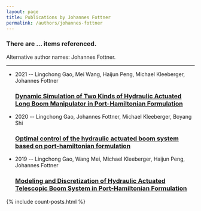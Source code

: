 ```yaml
---
layout: page
title: Publications by Johannes Fottner
permalink: /authors/johannes-fottner
---
```


<h3 id="number-posts">There are ... items referenced.</h3>
<p id='info-authors'>Alternative author names: Johannes Fottner.</p>
<hr />
<ul class="post-list">
<li><span class='post-meta'>2021 -- Lingchong Gao, Mei Wang, Haijun Peng, Michael Kleeberger, Johannes Fottner</span><h3><a class='post-link' href="{{ site.baseurl }}/dynamic-simulation-of-two-kinds-of-hydraulic-actuated-long-boom-manipulator-in-port-hamiltonian-formulation">Dynamic Simulation of Two Kinds of Hydraulic Actuated Long Boom Manipulator in Port-Hamiltonian Formulation</a></h3></li>
<li><span class='post-meta'>2020 -- Lingchong Gao, Johannes Fottner, Michael Kleeberger, Boyang Shi</span><h3><a class='post-link' href="{{ site.baseurl }}/optimal-control-of-the-hydraulic-actuated-boom-system-based-on-port-hamiltonian-formulation">Optimal control of the hydraulic actuated boom system based on port-hamiltonian formulation</a></h3></li>
<li><span class='post-meta'>2019 -- Lingchong Gao, Wang Mei, Michael Kleeberger, Haijun Peng, Johannes Fottner</span><h3><a class='post-link' href="{{ site.baseurl }}/modeling-and-discretization-of-hydraulic-actuated-telescopic-boom-system-in-port-hamiltonian-formulation">Modeling and Discretization of Hydraulic Actuated Telescopic Boom System in Port-Hamiltonian Formulation</a></h3></li>

</ul>
{% include count-posts.html %}
